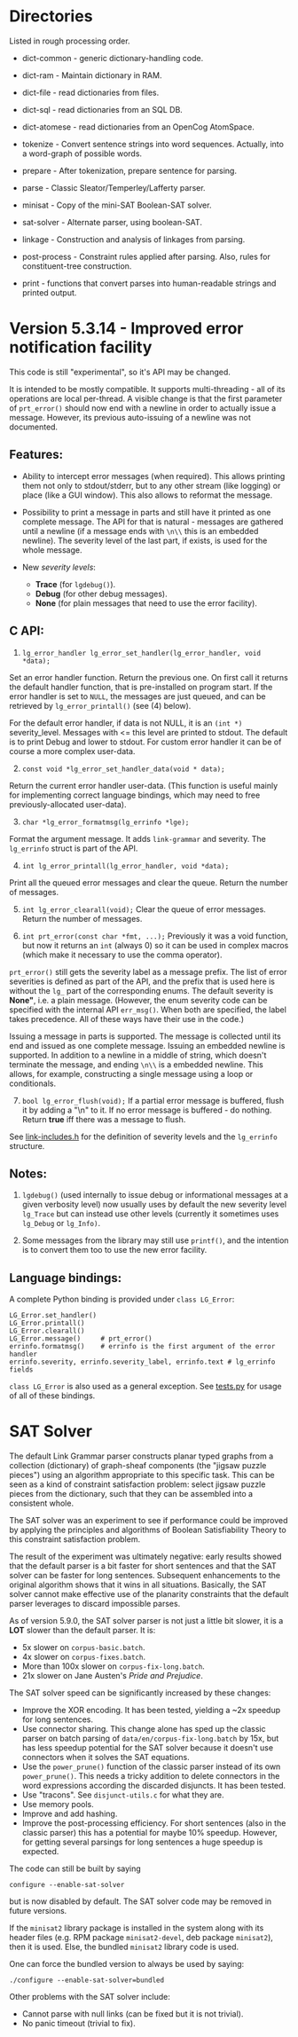 
Directories
===========
Listed in rough processing order.

 * dict-common  - generic dictionary-handling code.
 * dict-ram     - Maintain dictionary in RAM.
 * dict-file    - read dictionaries from files.
 * dict-sql     - read dictionaries from an SQL DB.
 * dict-atomese - read dictionaries from an OpenCog AtomSpace.

 * tokenize     - Convert sentence strings into word sequences.
                  Actually, into a word-graph of possible words.

 * prepare      - After tokenization, prepare sentence for parsing.

 * parse        - Classic Sleator/Temperley/Lafferty parser.

 * minisat      - Copy of the mini-SAT Boolean-SAT solver.
 * sat-solver   - Alternate parser, using boolean-SAT.

 * linkage      - Construction and analysis of linkages from parsing.

 * post-process - Constraint rules applied after parsing.
                  Also, rules for constituent-tree construction.

 * print        - functions that convert parses into
                  human-readable strings and printed output.


Version 5.3.14 - Improved error notification facility
=====================================================

This code is still "experimental", so it's API may be changed.

It is intended to be mostly compatible. It supports multi-threading -
all of its operations are local per-thread.
A visible change is that the first parameter of `prt_error()` should now end
with a newline in order to actually issue a message. However, its previous
auto-issuing of a newline was not documented.

Features:
---------
- Ability to intercept error messages (when required). This allows printing
them not only to stdout/stderr, but to any other stream (like logging)
or place (like a GUI window). This also allows to reformat the message.

- Possibility to print a message in parts and still have it printed as one
 complete message. The API for that is natural - messages are gathered
until a newline (if a message ends with `\n\\` this is an embedded
newline). The severity level of the last part, if exists, is used for the
whole message.

- New _severity levels_:
  * **Trace** (for `lgdebug()`).
  * **Debug** (for other debug messages).
  * **None** (for plain messages that need to use the error facility).

C API:
------
1)  `lg_error_handler lg_error_set_handler(lg_error_handler, void *data);`

Set an error handler function. Return the previous one.
On first call it returns the default handler function, that is
pre-installed on program start.
If the error handler is set to `NULL`, the messages are just queued,
and can be retrieved by `lg_error_printall()` (see (4) below).

For the default error handler, if data is not NULL, it is an
`(int *)` severity_level. Messages with <= this level are printed to stdout.
The default is to print Debug and lower to stdout.
For custom error handler it can be of course a more complex user-data.

2)  `const void *lg_error_set_handler_data(void * data);`

Return the current error handler user-data.
(This function is useful mainly for implementing correct language
bindings, which may need to free previously-allocated user-data).

3)  `char *lg_error_formatmsg(lg_errinfo *lge);`

Format the argument message.
It adds `link-grammar` and severity.
The `lg_errinfo` struct is part of the API.

4)  `int lg_error_printall(lg_error_handler, void *data);`

Print all the queued error messages and clear the queue.
Return the number of messages.

5)  `int lg_error_clearall(void);`
Clear the queue of error messages.
Return the number of messages.

6)  `int prt_error(const char *fmt, ...);`
Previously it was a void function, but now it returns an `int` (always 0) so
it can be used in complex macros (which make it necessary to use the comma
operator).

`prt_error()` still gets the severity label as a message prefix.
The list of error severities is defined as part of the API, and the
prefix that is used here is without the `lg_` part of the corresponding
enums.  The default severity is **None"**, i.e. a plain message.
(However, the enum severity code can be specified with the internal API
`err_msg()`. When both are specified, the label takes precedence. All of
these ways have their use in the code.)

Issuing a message in parts is supported. The message is collected until
its end and issued as one complete message. Issuing an embedded newline is
supported. In addition to a newline in a middle of string, which doesn't
terminate the message, and ending `\n\\` is a embedded newline.
This allows, for example, constructing a single message using a loop or
conditionals.

7)  `bool lg_error_flush(void);`
If a partial error message is buffered, flush it by adding a "\n" to it.
If no error message is buffered - do nothing.
Return **true** iff there was a message to flush.

See [link-includes.h](link-includes.h) for the definition of
severity levels and the `lg_errinfo` structure.

Notes:
------
1.  `lgdebug()` (used internally to issue debug or informational messages at
a given verbosity level) now usually uses by default the new severity level
`lg_Trace` but can instead use other levels (currently it sometimes uses
`lg_Debug` or `lg_Info)`.

2.  Some messages from the library may still use `printf()`, and the
intention is to convert them too to use the new error facility.

Language bindings:
------------------
A complete Python binding is provided under `class LG_Error`:
```
LG_Error.set_handler()
LG_Error.printall()
LG_Error.clearall()
LG_Error.message()     # prt_error()
errinfo.formatmsg()    # errinfo is the first argument of the error handler
errinfo.severity, errinfo.severity_label, errinfo.text # lg_errinfo fields
```

`class LG_Error` is also used as a general exception.
See [tests.py](../bindings/python-examples/tests.py) for usage of all of these
bindings.

SAT Solver
==========
The default Link Grammar parser constructs planar typed graphs from
a collection (dictionary) of graph-sheaf components (the "jigsaw puzzle
pieces") using an algorithm appropriate to this specific task. This
can be seen as a kind of constraint satisfaction problem: select
jigsaw puzzle pieces from the dictionary, such that they can be
assembled into a consistent whole.

The SAT solver was an experiment to see if performance could be
improved by applying the principles and algorithms of Boolean
Satisfiability Theory to this constraint satisfaction problem.

The result of the experiment was ultimately negative: early results
showed that the default parser is a bit faster for short sentences
and that the SAT solver can be faster for long sentences. Subsequent
enhancements to the original algorithm shows that it wins in all
situations.  Basically, the SAT solver cannot make effective use
of the planarity constraints that the default parser leverages to
discard impossible parses.

As of version 5.9.0, the SAT solver parser is not just a little bit
slower, it is a **LOT** slower than the default parser. It is:
* 5x slower on `corpus-basic.batch`.
* 4x slower on `corpus-fixes.batch`.
* More than 100x slower on `corpus-fix-long.batch`.
* 21x slower on Jane Austen's *Pride and Prejudice*.

The SAT solver speed can be significantly increased by these changes:
- Improve the XOR encoding. It has been tested, yielding a ~2x speedup for
  long sentences.
- Use connector sharing. This change alone has sped up the classic parser
  on batch parsing of `data/en/corpus-fix-long.batch` by 15x, but has less
  speedup potential for the SAT solver because it doesn't use connectors
  when it solves the SAT equations.
- Use the `power_prune()` function of the classic parser instead of its own
  `power_prune()`. This needs a tricky addition to delete connectors in the
  word expressions according the discarded disjuncts. It has been
  tested.
- Use "tracons". See `disjunct-utils.c` for what they are.
- Use memory pools.
- Improve and add hashing.
- Improve the post-processing efficiency. For short sentences (also in
  the classic parser) this has a potential for maybe 10% speedup.
  However, for getting several parsings for long sentences a huge speedup
  is expected.

The code can still be built by saying
```
configure --enable-sat-solver
```
but is now disabled by default. The SAT solver code may be removed in
future versions.

If the `minisat2` library package is installed in the system along with
its header files (e.g. RPM package `minisat2-devel`, deb package
`minisat2`), then it is used. Else, the bundled `minisat2` library code
is used.

One can force the bundled version to always be used by saying:
```
./configure --enable-sat-solver=bundled
```

Other problems with the SAT solver include:
- Cannot parse with null links (can be fixed but it is not trivial).
- No panic timeout (trivial to fix).
